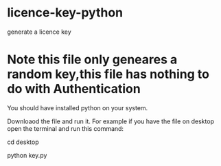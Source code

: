 # licence-key-python
generate a licence key
# Note this file only geneares a random key,this file has nothing to do with Authentication
You should have installed python on your system.

Downloaod the file and run it.
For example if you have the file on desktop open the terminal and run this command:

cd desktop

python key.py

